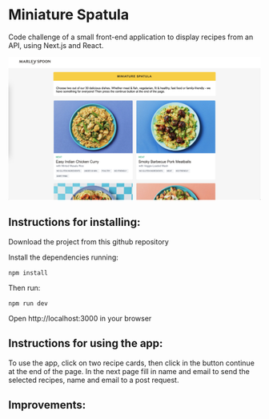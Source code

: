 # Miniature Spatula

Code challenge of a small front-end application to display recipes from an API, using Next.js and React.

![alt text](public/miniature_spatula.png)

## Instructions for installing: 

Download the project from this github repository

Install the dependencies running:
```
npm install
```
Then run:

```
npm run dev
```

Open http://localhost:3000 in your browser
## Instructions for using the app:

To use the app, click on two recipe cards, then click in the button continue at the end of the page. In the next page fill in name and email to send the selected recipes, name and email to a post request. 

## Improvements:



